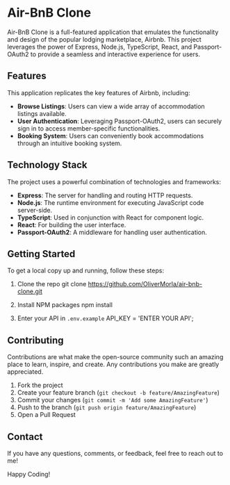 # Air-BnB Clone

Air-BnB Clone is a full-featured application that emulates the functionality and design of the popular lodging marketplace, Airbnb. This project leverages the power of Express, Node.js, TypeScript, React, and Passport-OAuth2 to provide a seamless and interactive experience for users.

## Features

This application replicates the key features of Airbnb, including:

- **Browse Listings**: Users can view a wide array of accommodation listings available.
- **User Authentication**: Leveraging Passport-OAuth2, users can securely sign in to access member-specific functionalities.
- **Booking System**: Users can conveniently book accommodations through an intuitive booking system.

## Technology Stack

The project uses a powerful combination of technologies and frameworks:

- **Express**: The server for handling and routing HTTP requests.
- **Node.js**: The runtime environment for executing JavaScript code server-side.
- **TypeScript**: Used in conjunction with React for component logic.
- **React**: For building the user interface.
- **Passport-OAuth2**: A middleware for handling user authentication.

## Getting Started

To get a local copy up and running, follow these steps:

1. Clone the repo
git clone https://github.com/OliverMorla/air-bnb-clone.git

2. Install NPM packages
npm install

3. Enter your API in `.env.example`
API_KEY = 'ENTER YOUR API';

## Contributing

Contributions are what make the open-source community such an amazing place to learn, inspire, and create. Any contributions you make are greatly appreciated.

1. Fork the project
2. Create your feature branch (`git checkout -b feature/AmazingFeature`)
3. Commit your changes (`git commit -m 'Add some AmazingFeature'`)
4. Push to the branch (`git push origin feature/AmazingFeature`)
5. Open a Pull Request

## Contact

If you have any questions, comments, or feedback, feel free to reach out to me!

Happy Coding!
